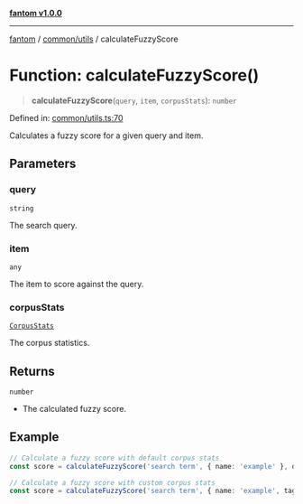 [**fantom v1.0.0**](../../../README.md)

***

[fantom](../../../README.md) / [common/utils](../README.md) / calculateFuzzyScore

# Function: calculateFuzzyScore()

> **calculateFuzzyScore**(`query`, `item`, `corpusStats`): `number`

Defined in: [common/utils.ts:70](https://github.com/ispyhumanfly/fantom/blob/e7920176802f84bedc42f01e77d9e82bb3e8e1cb/common/utils.ts#L70)

Calculates a fuzzy score for a given query and item.

## Parameters

### query

`string`

The search query.

### item

`any`

The item to score against the query.

### corpusStats

[`CorpusStats`](../interfaces/CorpusStats.md)

The corpus statistics.

## Returns

`number`

- The calculated fuzzy score.

## Example

```ts
// Calculate a fuzzy score with default corpus stats
const score = calculateFuzzyScore('search term', { name: 'example' }, defaultCorpusStats);

// Calculate a fuzzy score with custom corpus stats
const score = calculateFuzzyScore('search term', { name: 'example', tags: ['tag1', 'tag2'] }, customCorpusStats);
```
